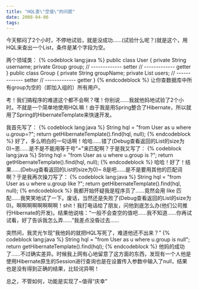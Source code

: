 ```yaml
---
title: "HQL查\"空值\"的问题"
date: 2008-04-06
tags:
---
```


今天郁闷了2个小时，不停地试验，就是没成功……(试验什么呢？)就是这个，用HQL来查出一个List，条件是某个字段为空。

两个领域类：
{% codeblock lang:java %}
public class User {
	private String username;
	private Group group;
	// ------------- setter
	// ------------- getter
}
public class Group {
	private String groupName;
	private List<User> users;
	// ------------- setter
	// ------------- getter
}
{% endcodeblock %}
让你查数据库中所有group为空的（即加入组的）所有用户。
<!--more-->
考！我们搞程序的难道这个都不会啊？嘿！你别说……我就他妈地试验了2个小时。不就是一个简单地使用HQL嘛！由于我是用Spring整合了Hibernate，所以就用了Spring的HibernateTemplate来快速开发。

我首先写了：
{% codeblock lang:java %}
String hql = "from User as u where u.group=?";
return getHibernateTemplate().find(hql, null);
{% endcodeblock %}
好了，多么明白的一句话啊！哈哈……错了(Debug查看返回的List的size为0)~恩……是不是不能用等于号"="来匹配啊？于是我又写了：
{% codeblock lang:java %}
String hql = "from User as u where u.group is ?";
return getHibernateTemplate().find(hql, null);
{% endcodeblock %}
哈哈！好了！结果……(Debug查看返回的List的size为0)~ 8是吧……是不是要用其他的匹配词啊？于是我再次操刀写了：
{% codeblock lang:java %}
String hql = "from User as u where u.group like ?";
return getHibernateTemplate().find(hql, null);
{% endcodeblock %}
我都开始怀疑我是程序员了……竟然会用 like 匹配……我笑笑地试了一下。废话，当然还是失败了(Debug查看返回的List的size为0)。啊啊啊啊啊啊啊啊！shit！我打电话给了朋友，问他到底怎么办(他们公司推行Hibernate的开发)。结果他说啥：“一般不会查空的值吧……我不知道……你再试试看，好了告诉我怎么弄……”我差点没昏过去……

突然间，我灵光乍现“我他妈的就把HQL写死了，难道他还不出来？”
{% codeblock lang:java %}
String hql = "from User as u where u.group is null";
return getHibernateTemplate().find(hql);
{% endcodeblock %}
他妈的成功了……不过确实差异。时候我上网有心地留意了这方面的东西，发现有一个人他是使用Hibernate原生的Session进行查询也是在设置传入参数中输入了null，结果也是没有得到正确的结果，比较诧异啊！

总之，不管如何，功能是实现了~值得“庆幸”

